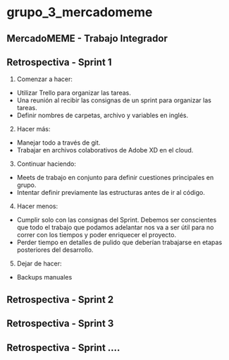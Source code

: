# grupo_3_mercadomeme

## MercadoMEME - Trabajo Integrador

## Retrospectiva - Sprint 1

1. Comenzar a hacer:
  * Utilizar Trello para organizar las tareas.
  * Una reunión al recibir las consignas de un sprint para organizar las tareas.
  * Definir nombres de carpetas, archivo y variables en inglés.

2. Hacer más:
  * Manejar todo a través de git.
  * Trabajar en archivos colaborativos de Adobe XD en el cloud.

3. Continuar haciendo:
  * Meets de trabajo en conjunto para definir cuestiones principales en grupo.
  * Intentar definir previamente las estructuras antes de ir al código.

4. Hacer menos:
  * Cumplir solo con las consignas del Sprint. Debemos ser conscientes que todo el trabajo que podamos adelantar nos va a ser útil para no correr con los tiempos y poder enriquecer el proyecto.
  * Perder tiempo en detalles de pulido que deberían trabajarse en etapas posteriores del desarrollo.

5. Dejar de hacer:
  * Backups manuales



## Retrospectiva - Sprint 2

## Retrospectiva - Sprint 3

## Retrospectiva - Sprint ....


